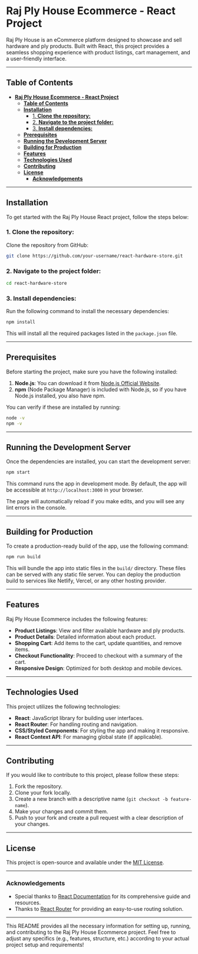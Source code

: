 # **Raj Ply House Ecommerce - React Project**

Raj Ply House is an eCommerce platform designed to showcase and sell hardware and ply products. Built with React, this project provides a seamless shopping experience with product listings, cart management, and a user-friendly interface.

---

## **Table of Contents**

- [**Raj Ply House Ecommerce - React Project**](#raj-ply-house-ecommerce---react-project)
  - [**Table of Contents**](#table-of-contents)
  - [**Installation**](#installation)
    - [1. **Clone the repository:**](#1-clone-the-repository)
    - [2. **Navigate to the project folder:**](#2-navigate-to-the-project-folder)
    - [3. **Install dependencies:**](#3-install-dependencies)
  - [**Prerequisites**](#prerequisites)
  - [**Running the Development Server**](#running-the-development-server)
  - [**Building for Production**](#building-for-production)
  - [**Features**](#features)
  - [**Technologies Used**](#technologies-used)
  - [**Contributing**](#contributing)
  - [**License**](#license)
    - [**Acknowledgements**](#acknowledgements)

---

## **Installation**

To get started with the Raj Ply House React project, follow the steps below:

### 1. **Clone the repository:**

Clone the repository from GitHub:

```bash
git clone https://github.com/your-username/react-hardware-store.git
```

### 2. **Navigate to the project folder:**

```bash
cd react-hardware-store
```

### 3. **Install dependencies:**

Run the following command to install the necessary dependencies:

```bash
npm install
```

This will install all the required packages listed in the `package.json` file.

---

## **Prerequisites**

Before starting the project, make sure you have the following installed:

1. **Node.js**: You can download it from [Node.js Official Website](https://nodejs.org).
2. **npm** (Node Package Manager) is included with Node.js, so if you have Node.js installed, you also have npm.

You can verify if these are installed by running:

```bash
node -v
npm -v
```

---

## **Running the Development Server**

Once the dependencies are installed, you can start the development server:

```bash
npm start
```

This command runs the app in development mode. By default, the app will be accessible at `http://localhost:3000` in your browser.

The page will automatically reload if you make edits, and you will see any lint errors in the console.

---

## **Building for Production**

To create a production-ready build of the app, use the following command:

```bash
npm run build
```

This will bundle the app into static files in the `build/` directory. These files can be served with any static file server. You can deploy the production build to services like Netlify, Vercel, or any other hosting provider.

---

## **Features**

Raj Ply House Ecommerce includes the following features:

- **Product Listings**: View and filter available hardware and ply products.
- **Product Details**: Detailed information about each product.
- **Shopping Cart**: Add items to the cart, update quantities, and remove items.
- **Checkout Functionality**: Proceed to checkout with a summary of the cart.
- **Responsive Design**: Optimized for both desktop and mobile devices.

---

## **Technologies Used**

This project utilizes the following technologies:

- **React**: JavaScript library for building user interfaces.
- **React Router**: For handling routing and navigation.
- **CSS/Styled Components**: For styling the app and making it responsive.
- **React Context API**: For managing global state (if applicable).

---

## **Contributing**

If you would like to contribute to this project, please follow these steps:

1. Fork the repository.
2. Clone your fork locally.
3. Create a new branch with a descriptive name (`git checkout -b feature-name`).
4. Make your changes and commit them.
5. Push to your fork and create a pull request with a clear description of your changes.

---

## **License**

This project is open-source and available under the [MIT License](LICENSE).

---

### **Acknowledgements**

- Special thanks to [React Documentation](https://reactjs.org/docs/getting-started.html) for its comprehensive guide and resources.
- Thanks to [React Router](https://reactrouter.com/) for providing an easy-to-use routing solution.

---

This README provides all the necessary information for setting up, running, and contributing to the Raj Ply House Ecommerce project. Feel free to adjust any specifics (e.g., features, structure, etc.) according to your actual project setup and requirements!
